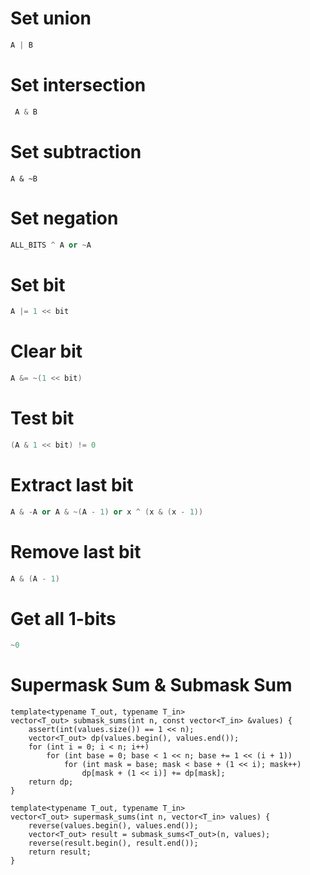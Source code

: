 # Set union 

```cpp
A | B
```

# Set intersection

```cpp
 A & B
 ```

# Set subtraction 

```
A & ~B
```

# Set negation 

```cpp
ALL_BITS ^ A or ~A
```
# Set bit 

```cpp
A |= 1 << bit
```

# Clear bit 

```cpp
A &= ~(1 << bit)
```
# Test bit 

```cpp
(A & 1 << bit) != 0
```
# Extract last bit 

```cpp
A & -A or A & ~(A - 1) or x ^ (x & (x - 1))
```
# Remove last bit 

```cpp
A & (A - 1)
```
# Get all 1-bits 

```cpp
~0
```

# Supermask Sum & Submask Sum

```
template<typename T_out, typename T_in>
vector<T_out> submask_sums(int n, const vector<T_in> &values) {
    assert(int(values.size()) == 1 << n);
    vector<T_out> dp(values.begin(), values.end());
    for (int i = 0; i < n; i++)
        for (int base = 0; base < 1 << n; base += 1 << (i + 1))
            for (int mask = base; mask < base + (1 << i); mask++)
                dp[mask + (1 << i)] += dp[mask];
    return dp;
}

template<typename T_out, typename T_in>
vector<T_out> supermask_sums(int n, vector<T_in> values) {
    reverse(values.begin(), values.end());
    vector<T_out> result = submask_sums<T_out>(n, values);
    reverse(result.begin(), result.end());
    return result;
}
```